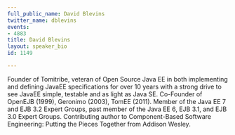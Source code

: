 ```yaml
---
full_public_name: David Blevins
twitter_name: dblevins
events:
- 4883
title: David Blevins
layout: speaker_bio
id: 1149

---
```

Founder of Tomitribe, veteran of Open Source Java EE in both implementing and defining JavaEE specifications for over 10 years with a strong drive to see JavaEE simple, testable and as light as Java SE. Co-Founder of OpenEJB (1999), Geronimo (2003), TomEE (2011). Member of the Java EE 7 and EJB 3.2 Expert Groups, past member of the Java EE 6, EJB 3.1, and EJB 3.0 Expert Groups. Contributing author to Component-Based Software Engineering: Putting the Pieces Together from Addison Wesley.